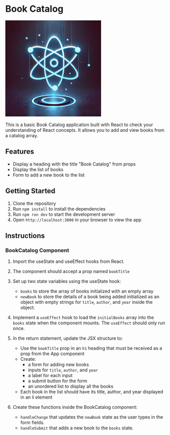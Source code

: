 # Book Catalog

<img src='./assets/react.webp' width="300px">

This is a basic Book Catalog application built with React to check your understanding of React concepts. It allows you to add and view books from a catalog array.

## Features

- Display a heading with the title "Book Catalog" from props
- Display the list of books
- Form to add a new book to the list



## Getting Started

1. Clone the repository
2. Run `npm install` to install the dependencies
3. Run `npm run dev` to start the development server
4. Open `http://localhost:3000` in your browser to view the app


## Instructions

### BookCatalog Component

1. Import the useState and useEffect hooks from React.

1. The component should accept a prop named `bookTitle`

1. Set up two state variables using the useState hook:
    - `books` to store the array of books initialized with an empty array
    - `newBook` to store the details of a book being added initialized as an object with empty strings for `title`, `author`, and `year` inside the object.

1. Implement a `useEffect` hook to load the `initialBooks` array into the `books` state when the component mounts. The `useEffect` should only run once.

1. In the return statement, update the JSX structure to:
    - Use the `bookTitle` prop in an `h1` heading that must be received as a prop from the App component
    - Create:
        - a form for adding new books
        - inputs for `title`, `author`, and `year`
        - a label for each input
        - a submit button for the form
        - an unordered list to display all the books
    - Each book in the list should have its title, author, and year displayed in an li element


1. Create these functions inside the BookCatalog component:
    - `handleChange` that updates the `newBook` state as the user types in the form fields.
    - `handleSubmit` that adds a new book to the `books` state.


